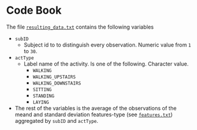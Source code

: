 # Code Book
The file [`resulting_data.txt`](https://github.com/serchgiles/Coursera/blob/master/Getting%20and%20Cleaning%20Data/Project/SCRIPT/resulting_data.txt) contains the following variables

- `subID`
    - Subject id to to distinguish every observation. Numeric value from `1` to `30`.
- `actType`
    - Label name of the activity. Is one of the following. Character value.
        - `WALKING`
        - `WALKING_UPSTAIRS`
        - `WALKING_DOWNSTAIRS`
        - `SITTING`
        - `STANDING`
        - `LAYING`
- The  rest of the variables is the average of the observations of the meand and standard deviation features-type (see [`features.txt`](https://github.com/serchgiles/Coursera/blob/master/Getting%20and%20Cleaning%20Data/Project/features.txt))  
aggregated by `subID` and `actType`.
